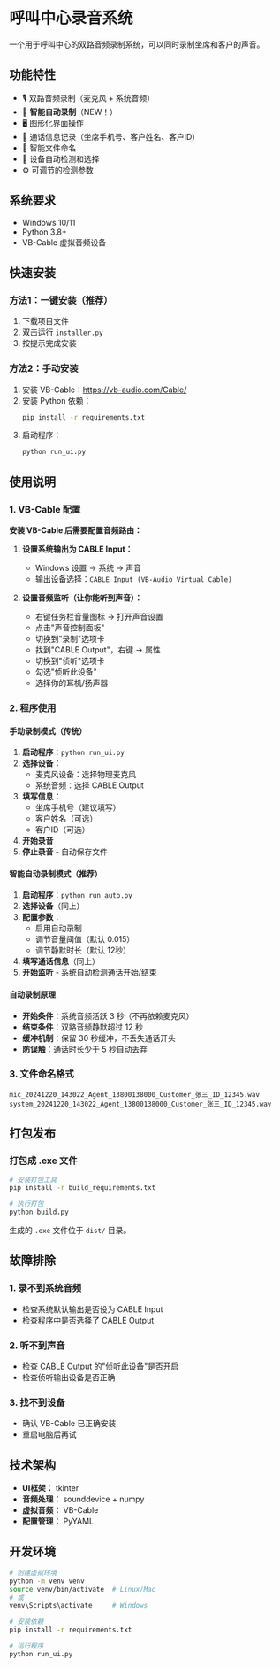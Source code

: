 # 呼叫中心录音系统

一个用于呼叫中心的双路音频录制系统，可以同时录制坐席和客户的声音。

## 功能特性

- 🎙️ 双路音频录制（麦克风 + 系统音频）
- 🤖 **智能自动录制**（NEW！）
- 🖥️ 图形化界面操作
- 📝 通话信息记录（坐席手机号、客户姓名、客户ID）
- 📁 智能文件命名
- 🔧 设备自动检测和选择
- ⚙️ 可调节的检测参数

## 系统要求

- Windows 10/11
- Python 3.8+
- VB-Cable 虚拟音频设备

## 快速安装

### 方法1：一键安装（推荐）

1. 下载项目文件
2. 双击运行 `installer.py`
3. 按提示完成安装

### 方法2：手动安装

1. 安装 VB-Cable：https://vb-audio.com/Cable/
2. 安装 Python 依赖：
   ```bash
   pip install -r requirements.txt
   ```
3. 启动程序：
   ```bash
   python run_ui.py
   ```

## 使用说明

### 1. VB-Cable 配置

**安装 VB-Cable 后需要配置音频路由：**

1. **设置系统输出为 CABLE Input：**
   - Windows 设置 → 系统 → 声音
   - 输出设备选择：`CABLE Input (VB-Audio Virtual Cable)`

2. **设置音频监听（让你能听到声音）：**
   - 右键任务栏音量图标 → 打开声音设置
   - 点击"声音控制面板"
   - 切换到"录制"选项卡
   - 找到"CABLE Output"，右键 → 属性
   - 切换到"侦听"选项卡
   - 勾选"侦听此设备"
   - 选择你的耳机/扬声器

### 2. 程序使用

#### 手动录制模式（传统）

1. **启动程序**：`python run_ui.py`
2. **选择设备：**
   - 麦克风设备：选择物理麦克风
   - 系统音频：选择 CABLE Output
3. **填写信息：**
   - 坐席手机号（建议填写）
   - 客户姓名（可选）
   - 客户ID（可选）
4. **开始录音**
5. **停止录音** - 自动保存文件

#### 智能自动录制模式（推荐）

1. **启动程序**：`python run_auto.py`
2. **选择设备**（同上）
3. **配置参数**：
   - 启用自动录制
   - 调节音量阈值（默认 0.015）
   - 调节静默时长（默认 12秒）
4. **填写通话信息**（同上）
5. **开始监听** - 系统自动检测通话开始/结束

#### 自动录制原理
- **开始条件**：系统音频活跃 3 秒（不再依赖麦克风）
- **结束条件**：双路音频静默超过 12 秒
- **缓冲机制**：保留 30 秒缓冲，不丢失通话开头
- **防误触**：通话时长少于 5 秒自动丢弃

### 3. 文件命名格式

```
mic_20241220_143022_Agent_13800138000_Customer_张三_ID_12345.wav
system_20241220_143022_Agent_13800138000_Customer_张三_ID_12345.wav
```

## 打包发布

### 打包成 .exe 文件

```bash
# 安装打包工具
pip install -r build_requirements.txt

# 执行打包
python build.py
```

生成的 `.exe` 文件位于 `dist/` 目录。

## 故障排除

### 1. 录不到系统音频
- 检查系统默认输出是否设为 CABLE Input
- 检查程序中是否选择了 CABLE Output

### 2. 听不到声音
- 检查 CABLE Output 的"侦听此设备"是否开启
- 检查侦听输出设备是否正确

### 3. 找不到设备
- 确认 VB-Cable 已正确安装
- 重启电脑后再试

## 技术架构

- **UI框架：** tkinter
- **音频处理：** sounddevice + numpy
- **虚拟音频：** VB-Cable
- **配置管理：** PyYAML

## 开发环境

```bash
# 创建虚拟环境
python -m venv venv
source venv/bin/activate  # Linux/Mac
# 或
venv\Scripts\activate     # Windows

# 安装依赖
pip install -r requirements.txt

# 运行程序
python run_ui.py
```